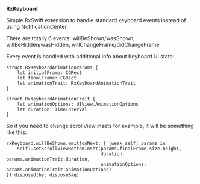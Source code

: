 **RxKeyboard**

Simple RxSwift extension to handle standard keyboard events instead of using NotificationCenter.

There are totally 6 events: willBeShown/wasShown, willBeHidden/wasHidden, willChangeFrame/didChangeFrame


Every event is handled with additional info about Keyboard UI state:

	struct RxKeyboardAnimationParams {
	    let initialFrame: CGRect
	    let finalFrame: CGRect
	    let animationTrait: RxKeyboardAnimationTrait
	}

	struct RxKeyboardAnimationTrait {
	    let animationOptions: UIView.AnimationOptions
	    let duration: TimeInterval
	}
	
So if you need to change scrollView insets for example, it will be something like this:

	rxKeyboard.willBeShown.emit(onNext: { [weak self] params in
        self?.setScrollViewBottomInset(params.finalFrame.size.height,
                                       duration: params.animationTrait.duration,
                                       animationOptions: params.animationTrait.animationOptions)
    }).disposed(by: disposeBag)
